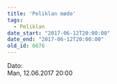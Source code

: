 ```yaml
---
title: 'Peliklan møde'
tags:
  - Peliklan
date_start: "2017-06-12T20:00:00"
date_end: "2017-06-12T20:00:00"
old_id: 6676
---
```

<div class="field field-type-datetime field-field-tidspunkt">
    <div class="field-items">
            <div class="field-item odd">
                      <div class="field-label-inline-first">
              Dato:&nbsp;</div>
                    Man, 12.06.2017 20:00        </div>
        </div>
</div>